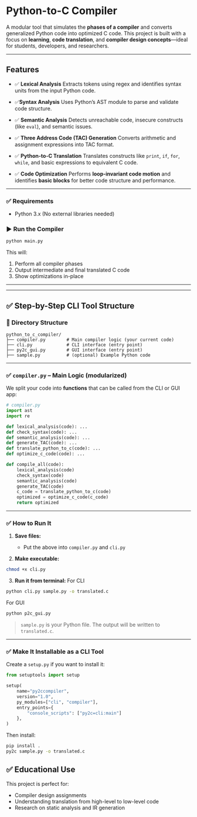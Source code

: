 
#  Python-to-C Compiler 

A modular  tool that simulates the **phases of a compiler** and converts generalized Python code into optimized C code. This project is built with a focus on **learning**, **code translation**, and **compiler design concepts**—ideal for students, developers, and researchers.

---

##  Features

* ✅ **Lexical Analysis**
  Extracts tokens using regex and identifies syntax units from the input Python code.

*  ✅**Syntax Analysis**
  Uses Python’s AST module to parse and validate code structure.

* ✅ **Semantic Analysis**
  Detects unreachable code, insecure constructs (like `eval`), and semantic issues.

* ✅ **Three Address Code (TAC) Generation**
  Converts arithmetic and assignment expressions into TAC format.

* ✅ **Python-to-C Translation**
  Translates constructs like `print`, `if`, `for`, `while`, and basic expressions to equivalent C code.

* ✅ **Code Optimization**
  Performs **loop-invariant code motion** and identifies **basic blocks** for better code structure and performance.

---



### ✅ Requirements

* Python 3.x (No external libraries needed)

### ▶️ Run the Compiler

```bash
python main.py
```

This will:

1. Perform all compiler phases
2. Output intermediate and final translated C code
3. Show optimizations in-place

---


---

## ✅ Step-by-Step CLI Tool Structure

### 📁 Directory Structure

```
python_to_c_compiler/
├── compiler.py        # Main compiler logic (your current code)
├── cli.py             # CLI interface (entry point)
├── py2c_gui.py        # GUI interface (entry point)
├── sample.py          # (optional) Example Python code
```

---

### ✅ `compiler.py` – Main Logic (modularized)

We split your code into **functions** that can be called from the CLI or GUI app:

```python
# compiler.py
import ast
import re

def lexical_analysis(code): ...
def check_syntax(code): ...
def semantic_analysis(code): ...
def generate_TAC(code): ...
def translate_python_to_c(code): ...
def optimize_c_code(code): ...

def compile_all(code):
    lexical_analysis(code)
    check_syntax(code)
    semantic_analysis(code)
    generate_TAC(code)
    c_code = translate_python_to_c(code)
    optimized = optimize_c_code(c_code)
    return optimized
```

---


### ✅ How to Run It

1. **Save files:**

   * Put the above into `compiler.py` and `cli.py`

2. **Make executable:**

```bash
chmod +x cli.py
```

3. **Run it from terminal:**
   For CLI
```bash
python cli.py sample.py -o translated.c
```
 For GUI 
```bash
python p2c_gui.py

```

> `sample.py` is your Python file. The output will be written to `translated.c`.

---

### ✅ Make It Installable as a CLI Tool

Create a `setup.py` if you want to install it:

```python
from setuptools import setup

setup(
    name="py2ccompiler",
    version="1.0",
    py_modules=["cli", "compiler"],
    entry_points={
        "console_scripts": ["py2c=cli:main"]
    },
)
```

Then install:

```bash
pip install .
py2c sample.py -o translated.c
```

## ✅ Educational Use

This project is perfect for:

* Compiler design assignments
* Understanding translation from high-level to low-level code
* Research on static analysis and IR generation


